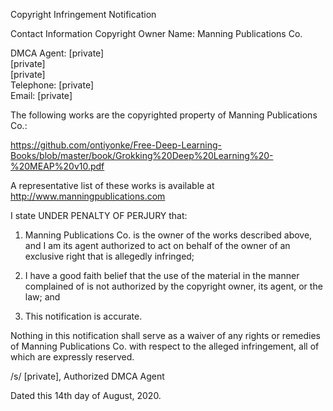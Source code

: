 Copyright Infringement Notification

Contact Information
Copyright Owner Name: Manning Publications Co.

DMCA Agent:
[private]  
[private]  
[private]  
Telephone: [private]  
Email: [private]

The following works are the copyrighted property of Manning Publications Co.:

https://github.com/ontiyonke/Free-Deep-Learning-Books/blob/master/book/Grokking%20Deep%20Learning%20-%20MEAP%20v10.pdf

A representative list of these works is available at  
http://www.manningpublications.com

I state UNDER PENALTY OF PERJURY that:

1. Manning Publications Co. is the owner of the works described above, and I am its agent authorized to act on behalf of the owner of an exclusive right that is allegedly infringed;

2. I have a good faith belief that the use of the material in the manner complained of is not authorized by the copyright owner, its agent, or the law; and

3. This notification is accurate.

Nothing in this notification shall serve as a waiver of any rights or remedies of Manning Publications Co. with respect to the alleged infringement, all of which are expressly reserved.

/s/ [private], Authorized DMCA Agent

Dated this 14th day of August, 2020.
